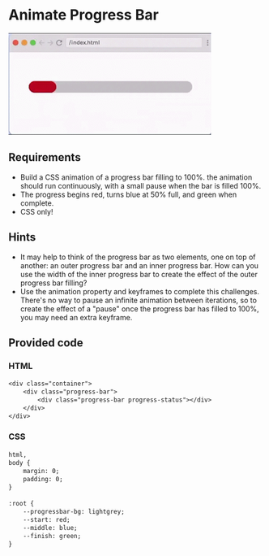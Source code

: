 # Animate Progress Bar

![Animate Progress Bar](AnimateProgressBar.gif)

## Requirements

- Build a CSS animation of a progress bar filling to 100%. the animation should run continuously, with a small pause when the bar is filled 100%.
- The progress begins red, turns blue at 50% full, and green when complete.
- CSS only!

## Hints

- It may help to think of the progress bar as two elements, one on top of another: an outer progress bar and an inner progress bar. How can you use the width of the inner progress bar to create the effect of the outer progress bar filling?
- Use the animation property and keyframes to complete this challenges. There's no way to pause an infinite animation between iterations, so to create the effect of a "pause" once the progress bar has filled to 100%, you may need an extra keyframe.

## Provided code

### HTML

    <div class="container">
        <div class="progress-bar">
            <div class="progress-bar progress-status"></div>
        </div>
    </div>

### CSS

    html,
    body {
        margin: 0;
        padding: 0;
    }

    :root {
        --progressbar-bg: lightgrey;
        --start: red;
        --middle: blue;
        --finish: green;
    }
